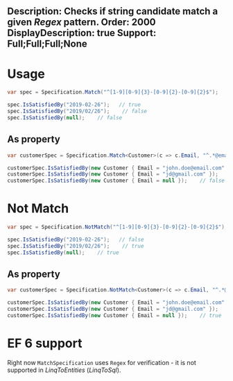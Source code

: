 Description: Checks if string candidate match a given <i>Regex</i> pattern.
Order: 2000
DisplayDescription: true
Support: Full;Full;Full;None
---

# Usage

```csharp
var spec = Specification.Match("^[1-9][0-9]{3}-[0-9]{2}-[0-9]{2}$");

spec.IsSatisfiedBy("2019-02-26");   // true
spec.IsSatisfiedBy("2019/02/26");    // false
spec.IsSatisfiedBy(null);    // false
```

## As property

```csharp
var customerSpec = Specification.Match<Customer>(c => c.Email, "^.*@email.com$");

customerSpec.IsSatisfiedBy(new Customer { Email = "john.doe@email.com" });   // true
customerSpec.IsSatisfiedBy(new Customer { Email = "jd@gmail.com" });    // false
customerSpec.IsSatisfiedBy(new Customer { Email = null });    // false
```

# Not Match

```csharp
var spec = Specification.NotMatch("^[1-9][0-9]{3}-[0-9]{2}-[0-9]{2}$");

spec.IsSatisfiedBy("2019-02-26");   // false
spec.IsSatisfiedBy("2019/02/26");    // true
spec.IsSatisfiedBy(null);    // true
```

## As property

```csharp
var customerSpec = Specification.NotMatch<Customer>(c => c.Email, "^.*@email.com$");

customerSpec.IsSatisfiedBy(new Customer { Email = "john.doe@email.com" });   // false
customerSpec.IsSatisfiedBy(new Customer { Email = "jd@gmail.com" });    // true
customerSpec.IsSatisfiedBy(new Customer { Email = null });    // true
```

# EF 6 support

Right now `MatchSpecification` uses `Regex` for verification - it is not supported in *LinqToEntities* (*LinqToSql*).